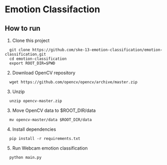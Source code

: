 # Emotion Classifaction

## How to run

1. Clone this project

```
  git clone https://github.com/ske-13-emotion-classification/emotion-classification.git
  cd emotion-classification
  export ROOT_DIR=$PWD
```

2. Download OpenCV repository

```
  wget https://github.com/opencv/opencv/archive/master.zip
```

3. Unzip

```
  unzip opencv-master.zip
```

3. Move OpenCV data to \$ROOT_DIR/data

```
  mv opencv-master/data $ROOT_DIR/data
```

4. Install dependencies

```
  pip install -r requirements.txt
```

5. Run Webcam emotion classification

```
  python main.py
```
